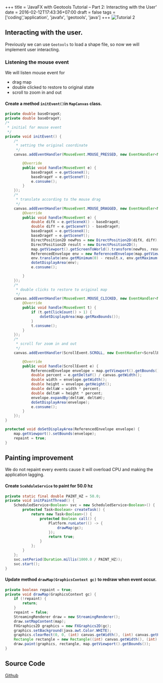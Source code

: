 +++
title = 'JavaFX with Geotools Tutorial – Part 2: Interacting with the User'
date = 2016-02-12T17:43:36+07:00
draft = false
tags = ['coding','application', 'javafx', 'geotools', 'java']
+++
![Tutorial 2](/imgs/geotools_fx/map_tutorial2.png "Tutorial 2")

## Interacting with the user.
Previously we can use `Geotools` to load a shape file, so now we will implement user interacting.

### Listening the mouse event

We will listen mouse event for
* drag map
* double clicked to restore to original state
* scroll to zoom in and out

#### Create a method `initEvent()`in `MapCanvas` class.
```java
private double baseDrageX;
private double baseDrageY;
/*
 * initial for mouse event
 */
private void initEvent() {
	/*
	 * setting the original coordinate
	 */
	canvas.addEventHandler(MouseEvent.MOUSE_PRESSED, new EventHandler<MouseEvent>() {

		@Override
		public void handle(MouseEvent e) {
			baseDrageX = e.getSceneX();
			baseDrageY = e.getSceneY();
			e.consume();
		}
	});
	/*
	 * translate according to the mouse drag
	 */
	canvas.addEventHandler(MouseEvent.MOUSE_DRAGGED, new EventHandler<MouseEvent>() {
		@Override
		public void handle(MouseEvent e) {
			double difX = e.getSceneX() - baseDrageX;
			double difY = e.getSceneY() - baseDrageY;
			baseDrageX = e.getSceneX();
			baseDrageY = e.getSceneY();
			DirectPosition2D newPos = new DirectPosition2D(difX, difY);
			DirectPosition2D result = new DirectPosition2D();
			map.getViewport().getScreenToWorld().transform(newPos, result);
			ReferencedEnvelope env = new ReferencedEnvelope(map.getViewport().getBounds());
			env.translate(env.getMinimum(0) - result.x, env.getMaximum(1) - result.y);
			doSetDisplayArea(env);
			e.consume();

		}
	});
	/*
	 * double clicks to restore to original map
	 */
	canvas.addEventHandler(MouseEvent.MOUSE_CLICKED, new EventHandler<MouseEvent>() {
		@Override
		public void handle(MouseEvent t) {
			if (t.getClickCount() > 1) {
				doSetDisplayArea(map.getMaxBounds());
			}
			t.consume();
		}
	});
	/*
	 * scroll for zoom in and out
	 */
	canvas.addEventHandler(ScrollEvent.SCROLL, new EventHandler<ScrollEvent>() {

		@Override
		public void handle(ScrollEvent e) {
			ReferencedEnvelope envelope = map.getViewport().getBounds();
			double percent = e.getDeltaY() / canvas.getWidth();
			double width = envelope.getWidth();
			double height = envelope.getHeight();
			double deltaW = width * percent;
			double deltaH = height * percent;
			envelope.expandBy(deltaW, deltaH);
			doSetDisplayArea(envelope);
			e.consume();
		}
	});
}

protected void doSetDisplayArea(ReferencedEnvelope envelope) {
	map.getViewport().setBounds(envelope);
	repaint = true;
}
```

## Painting improvement
We do not repaint every events cause it will overload CPU and making the application lagging.

#### Create `ScehduleService` to paint for 50.0 hz

```java
private static final double PAINT_HZ = 50.0;
private void initPaintThread() {
	ScheduledService<Boolean> svc = new ScheduledService<Boolean>() {
		protected Task<Boolean> createTask() {
			return new Task<Boolean>() {
				protected Boolean call() {
					Platform.runLater(() -> {
						drawMap(gc);
					});
					return true;
				}
			};
		}
	};
	svc.setPeriod(Duration.millis(1000.0 / PAINT_HZ));
	svc.start();
}
```
#### Update method `drawMap(GraphicsContext gc)` to redraw when event occur.

```java
private boolean repaint = true;
private void drawMap(GraphicsContext gc) {
	if (!repaint) {
		return;
	}
	repaint = false;
	StreamingRenderer draw = new StreamingRenderer();
	draw.setMapContent(map);
	FXGraphics2D graphics = new FXGraphics2D(gc);
	graphics.setBackground(java.awt.Color.WHITE);
	graphics.clearRect(0, 0, (int) canvas.getWidth(), (int) canvas.getHeight());
	Rectangle rectangle = new Rectangle((int) canvas.getWidth(), (int) canvas.getHeight());
	draw.paint(graphics, rectangle, map.getViewport().getBounds());
}
```

## Source Code
[Github](https://github.com/aofxzuza/geotools_fx_tutorial)
